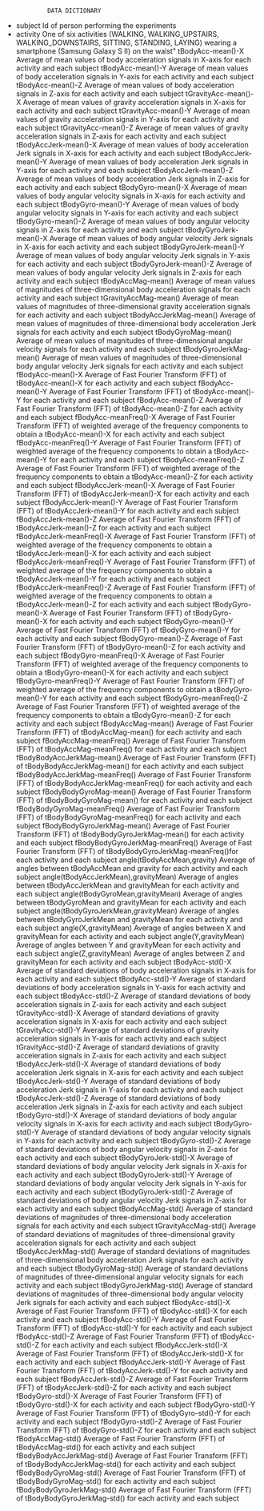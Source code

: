 				DATA DICTIONARY	
	
- subject				Id of person performing the experiments
- activity			One of six activities (WALKING, WALKING_UPSTAIRS, WALKING_DOWNSTAIRS, SITTING, STANDING, LAYING) wearing a smartphone (Samsung Galaxy S II) on the waist"
tBodyAcc-mean()-X		Average of mean values of body acceleration signals in X-axis for each activity and each subject
tBodyAcc-mean()-Y		Average of mean values of body acceleration signals in Y-axis for each activity and each subject
tBodyAcc-mean()-Z		Average of mean values of body acceleration signals in Z-axis for each activity and each subject
tGravityAcc-mean()-X		Average of mean values of gravity acceleration signals in X-axis for each activity and each subject
tGravityAcc-mean()-Y		Average of mean values of gravity acceleration signals in Y-axis for each activity and each subject
tGravityAcc-mean()-Z		Average of mean values of gravity acceleration signals in Z-axis for each activity and each subject
tBodyAccJerk-mean()-X		Average of mean values of body acceleration Jerk signals in X-axis for each activity and each subject
tBodyAccJerk-mean()-Y		Average of mean values of body acceleration Jerk signals in Y-axis for each activity and each subject
tBodyAccJerk-mean()-Z		Average of mean values of body acceleration Jerk signals in Z-axis for each activity and each subject
tBodyGyro-mean()-X		Average of mean values of body angular velocity signals in X-axis for each activity and each subject
tBodyGyro-mean()-Y		Average of mean values of body angular velocity signals in Y-axis for each activity and each subject
tBodyGyro-mean()-Z		Average of mean values of body angular velocity signals in Z-axis for each activity and each subject
tBodyGyroJerk-mean()-X		Average of mean values of body angular velocity Jerk signals in X-axis for each activity and each subject
tBodyGyroJerk-mean()-Y		Average of mean values of body angular velocity Jerk signals in Y-axis for each activity and each subject
tBodyGyroJerk-mean()-Z		Average of mean values of body angular velocity Jerk signals in Z-axis for each activity and each subject
tBodyAccMag-mean()		Average of mean values of magnitudes of three-dimensional body acceleration signals for each activity and each subject
tGravityAccMag-mean()		Average of mean values of magnitudes of three-dimensional gravity acceleration signals for each activity and each subject
tBodyAccJerkMag-mean()		Average of mean values of magnitudes of three-dimensional body acceleration Jerk signals for each activity and each subject
tBodyGyroMag-mean()		Average of mean values of magnitudes of three-dimensional angular velocity signals for each activity and each subject
tBodyGyroJerkMag-mean()		Average of mean values of magnitudes of three-dimensional body angular velocity Jerk signals for each activity and each subject
fBodyAcc-mean()-X		Average of Fast Fourier Transform (FFT) of tBodyAcc-mean()-X for each activity and each subject
fBodyAcc-mean()-Y		Average of Fast Fourier Transform (FFT) of tBodyAcc-mean()-Y for each activity and each subject
fBodyAcc-mean()-Z		Average of Fast Fourier Transform (FFT) of tBodyAcc-mean()-Z for each activity and each subject
fBodyAcc-meanFreq()-X		Average of Fast Fourier Transform (FFT) of weighted average of the frequency components to obtain a tBodyAcc-mean()-X for each activity and each subject
fBodyAcc-meanFreq()-Y		Average of Fast Fourier Transform (FFT) of weighted average of the frequency components to obtain a tBodyAcc-mean()-Y for each activity and each subject
fBodyAcc-meanFreq()-Z		Average of Fast Fourier Transform (FFT) of weighted average of the frequency components to obtain a tBodyAcc-mean()-Z for each activity and each subject
fBodyAccJerk-mean()-X		Average of Fast Fourier Transform (FFT) of tBodyAccJerk-mean()-X for each activity and each subject
fBodyAccJerk-mean()-Y		Average of Fast Fourier Transform (FFT) of tBodyAccJerk-mean()-Y for each activity and each subject
fBodyAccJerk-mean()-Z		Average of Fast Fourier Transform (FFT) of tBodyAccJerk-mean()-Z for each activity and each subject
fBodyAccJerk-meanFreq()-X	Average of Fast Fourier Transform (FFT) of weighted average of the frequency components to obtain a tBodyAccJerk-mean()-X for each activity and each subject
fBodyAccJerk-meanFreq()-Y	Average of Fast Fourier Transform (FFT) of weighted average of the frequency components to obtain a tBodyAccJerk-mean()-Y for each activity and each subject
fBodyAccJerk-meanFreq()-Z	Average of Fast Fourier Transform (FFT) of weighted average of the frequency components to obtain a tBodyAccJerk-mean()-Z for each activity and each subject
fBodyGyro-mean()-X		Average of Fast Fourier Transform (FFT) of tBodyGyro-mean()-X for each activity and each subject
fBodyGyro-mean()-Y		Average of Fast Fourier Transform (FFT) of tBodyGyro-mean()-Y for each activity and each subject
fBodyGyro-mean()-Z		Average of Fast Fourier Transform (FFT) of tBodyGyro-mean()-Z for each activity and each subject
fBodyGyro-meanFreq()-X		Average of Fast Fourier Transform (FFT) of weighted average of the frequency components to obtain a tBodyGyro-mean()-X for each activity and each subject
fBodyGyro-meanFreq()-Y		Average of Fast Fourier Transform (FFT) of weighted average of the frequency components to obtain a tBodyGyro-mean()-Y for each activity and each subject
fBodyGyro-meanFreq()-Z		Average of Fast Fourier Transform (FFT) of weighted average of the frequency components to obtain a tBodyGyro-mean()-Z for each activity and each subject
fBodyAccMag-mean()		Average of Fast Fourier Transform (FFT) of tBodyAccMag-mean() for each activity and each subject
fBodyAccMag-meanFreq()		Average of Fast Fourier Transform (FFT) of tBodyAccMag-meanFreq() for each activity and each subject
fBodyBodyAccJerkMag-mean()	Average of Fast Fourier Transform (FFT) of tBodyBodyAccJerkMag-mean() for each activity and each subject
fBodyBodyAccJerkMag-meanFreq()	Average of Fast Fourier Transform (FFT) of tBodyBodyAccJerkMag-meanFreq() for each activity and each subject
fBodyBodyGyroMag-mean()		Average of Fast Fourier Transform (FFT) of tBodyBodyGyroMag-mean() for each activity and each subject
fBodyBodyGyroMag-meanFreq()	Average of Fast Fourier Transform (FFT) of tBodyBodyGyroMag-meanFreq() for each activity and each subject
fBodyBodyGyroJerkMag-mean()	Average of Fast Fourier Transform (FFT) of tBodyBodyGyroJerkMag-mean() for each activity and each subject
fBodyBodyGyroJerkMag-meanFreq()	Average of Fast Fourier Transform (FFT) of tBodyBodyGyroJerkMag-meanFreq()for each activity and each subject
angle(tBodyAccMean,gravity)	Average of angles between tBodyAccMean and gravity for each activity and each subject
angle(tBodyAccJerkMean),gravityMean)	Average of angles between tBodyAccJerkMean and gravityMean for each activity and each subject
angle(tBodyGyroMean,gravityMean)	Average of angles between tBodyGyroMean and gravityMean for each activity and each subject
angle(tBodyGyroJerkMean,gravityMean)	Average of angles between tBodyGyroJerkMean and gravityMean for each activity and each subject
angle(X,gravityMean)		Average of angles between X and gravityMean for each activity and each subject
angle(Y,gravityMean)		Average of angles between Y and gravityMean for each activity and each subject
angle(Z,gravityMean)		Average of angles between Z and gravityMean for each activity and each subject
tBodyAcc-std()-X		Average of standard deviations of body acceleration signals in X-axis for each activity and each subject
tBodyAcc-std()-Y		Average of standard deviations of body acceleration signals in Y-axis for each activity and each subject
tBodyAcc-std()-Z		Average of standard deviations of body acceleration signals in Z-axis for each activity and each subject
tGravityAcc-std()-X		Average of standard deviations of gravity acceleration signals in X-axis for each activity and each subject
tGravityAcc-std()-Y		Average of standard deviations of gravity acceleration signals in Y-axis for each activity and each subject
tGravityAcc-std()-Z		Average of standard deviations of gravity acceleration signals in Z-axis for each activity and each subject
tBodyAccJerk-std()-X		Average of standard deviations of body acceleration Jerk signals in X-axis for each activity and each subject
tBodyAccJerk-std()-Y		Average of standard deviations of body acceleration Jerk signals in Y-axis for each activity and each subject
tBodyAccJerk-std()-Z		Average of standard deviations of body acceleration Jerk signals in Z-axis for each activity and each subject
tBodyGyro-std()-X		Average of standard deviations of body angular velocity signals in X-axis for each activity and each subject
tBodyGyro-std()-Y		Average of standard deviations of body angular velocity signals in Y-axis for each activity and each subject
tBodyGyro-std()-Z		Average of standard deviations of body angular velocity signals in Z-axis for each activity and each subject
tBodyGyroJerk-std()-X		Average of standard deviations of body angular velocity Jerk signals in X-axis for each activity and each subject
tBodyGyroJerk-std()-Y		Average of standard deviations of body angular velocity Jerk signals in Y-axis for each activity and each subject
tBodyGyroJerk-std()-Z		Average of standard deviations of body angular velocity Jerk signals in Z-axis for each activity and each subject
tBodyAccMag-std()		Average of standard deviations of magnitudes of three-dimensional body acceleration signals for each activity and each subject
tGravityAccMag-std()		Average of standard deviations of magnitudes of three-dimensional gravity acceleration signals for each activity and each subject
tBodyAccJerkMag-std()		Average of standard deviations of magnitudes of three-dimensional body acceleration Jerk signals for each activity and each subject
tBodyGyroMag-std()		Average of standard deviations of magnitudes of three-dimensional angular velocity signals for each activity and each subject
tBodyGyroJerkMag-std()		Average of standard deviations of magnitudes of three-dimensional body angular velocity Jerk signals for each activity and each subject
fBodyAcc-std()-X		Average of Fast Fourier Transform (FFT) of tBodyAcc-std()-X for each activity and each subject
fBodyAcc-std()-Y		Average of Fast Fourier Transform (FFT) of tBodyAcc-std()-Y for each activity and each subject
fBodyAcc-std()-Z		Average of Fast Fourier Transform (FFT) of tBodyAcc-std()-Z for each activity and each subject
fBodyAccJerk-std()-X		Average of Fast Fourier Transform (FFT) of tBodyAccJerk-std()-X for each activity and each subject
fBodyAccJerk-std()-Y		Average of Fast Fourier Transform (FFT) of tBodyAccJerk-std()-Y for each activity and each subject
fBodyAccJerk-std()-Z		Average of Fast Fourier Transform (FFT) of tBodyAccJerk-std()-Z for each activity and each subject
fBodyGyro-std()-X		Average of Fast Fourier Transform (FFT) of tBodyGyro-std()-X for each activity and each subject
fBodyGyro-std()-Y		Average of Fast Fourier Transform (FFT) of tBodyGyro-std()-Y for each activity and each subject
fBodyGyro-std()-Z		Average of Fast Fourier Transform (FFT) of tBodyGyro-std()-Z for each activity and each subject
fBodyAccMag-std()		Average of Fast Fourier Transform (FFT) of tBodyAccMag-std() for each activity and each subject
fBodyBodyAccJerkMag-std()	Average of Fast Fourier Transform (FFT) of tBodyBodyAccJerkMag-std() for each activity and each subject
fBodyBodyGyroMag-std()		Average of Fast Fourier Transform (FFT) of tBodyBodyGyroMag-std() for each activity and each subject
fBodyBodyGyroJerkMag-std()	Average of Fast Fourier Transform (FFT) of tBodyBodyGyroJerkMag-std() for each activity and each subject
